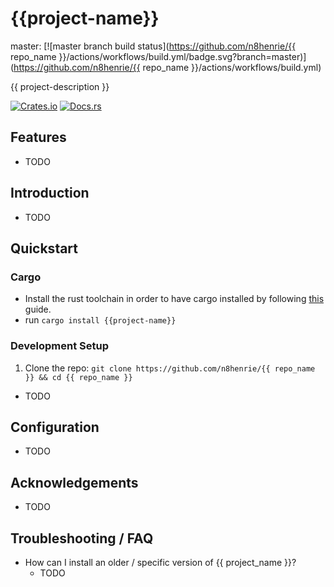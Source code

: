 # {{project-name}}

master: [![master branch build status](https://github.com/n8henrie/{{ repo_name }}/actions/workflows/build.yml/badge.svg?branch=master)](https://github.com/n8henrie/{{ repo_name }}/actions/workflows/build.yml)

<!-- dev: [![dev branch build status](https://github.com/n8henrie/{{ repo_name }}/actions/workflows/build.yml/badge.svg?branch=dev)](https://github.com/n8henrie/{{ repo_name }}/actions/workflows/build.yml) -->

{{ project-description }}

[![Crates.io](https://img.shields.io/crates/v/{{project-name}}.svg)](https://crates.io/crates/{{project-name}})
[![Docs.rs](https://docs.rs/{{project-name}}/badge.svg)](https://docs.rs/{{project-name}})

## Features

- TODO

## Introduction

- TODO

## Quickstart

### Cargo

* Install the rust toolchain in order to have cargo installed by following
  [this](https://www.rust-lang.org/tools/install) guide.
* run `cargo install {{project-name}}`

### Development Setup

1. Clone the repo: `git clone https://github.com/n8henrie/{{ repo_name }} && cd
   {{ repo_name }}`
- TODO

## Configuration

- TODO

## Acknowledgements

- TODO

## Troubleshooting / FAQ

- How can I install an older / specific version of {{ project_name }}?
    - TODO
